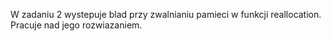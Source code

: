 W zadaniu 2 wystepuje blad przy zwalnianiu pamieci w funkcji reallocation.
Pracuje nad jego rozwiazaniem.
